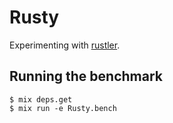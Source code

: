 # Rusty

Experimenting with [rustler](https://github.com/hansihe/rustler).

## Running the benchmark

```
$ mix deps.get
$ mix run -e Rusty.bench
```
